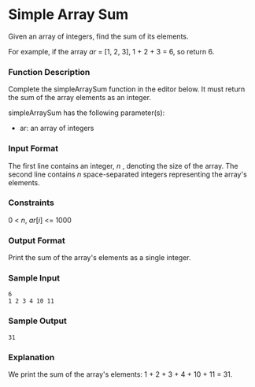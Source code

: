 # Simple Array Sum
Given an array of integers, find the sum of its elements.

For example, if the array _ar_ = [1, 2, 3], 1 + 2 + 3 = 6, so return 6.

### Function Description

Complete the simpleArraySum function in the editor below. It must return the sum of the array elements as an integer.

simpleArraySum has the following parameter(s):

* ar: an array of integers

### Input Format

The first line contains an integer, _n_ , denoting the size of the array. 
The second line contains _n_ space-separated integers representing the array's elements.

### Constraints

0 < _n_, _ar_[_i_] <= 1000

### Output Format

Print the sum of the array's elements as a single integer.

### Sample Input

```
6
1 2 3 4 10 11
```

### Sample Output

```
31
```

### Explanation

We print the sum of the array's elements: 1 + 2 + 3 + 4 + 10 + 11 = 31.